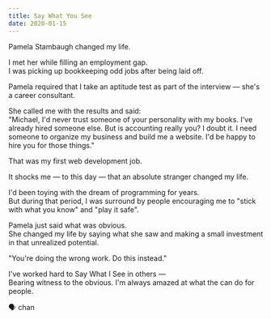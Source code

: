 ```yaml
---
title: Say What You See
date: 2020-01-15
---
```


Pamela Stambaugh changed my life.

I met her while filling an employment gap.  
I was picking up bookkeeping odd jobs after being laid off.

Pamela required that I take an aptitude test as part of the interview — she's a career consultant.

She called me with the results and said:  
"Michael, I'd never trust someone of your personality with my books. I've already hired someone else. But is accounting really you? I doubt it. I need someone to organize my business and build me a website. I'd be happy to hire you for those things."

That was my first web development job.

It shocks me — to this day — that an absolute stranger changed my life.

I'd been toying with the dream of programming for years.  
But during that period, I was surround by people encouraging me to "stick with what you know" and "play it safe".

Pamela just said what was obvious.  
She changed my life by saying what she saw and making a small investment in that unrealized potential.

"You're doing the wrong work. Do this instead."

I've worked hard to Say What I See in others —  
Bearing witness to the obvious.
I'm always amazed at what the can do for people.

🗣 chan

